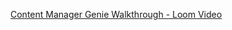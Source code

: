 [Content Manager Genie Walkthrough - Loom Video](https://www.loom.com/share/e7d9dfd07ff644b3bc8fd2e79f49a2a0?sid=2162eaae-8d74-4c6f-8cf5-50c0768217e3)